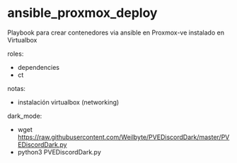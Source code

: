 # ansible_proxmox_deploy

Playbook para crear contenedores via ansible en Proxmox-ve instalado en Virtualbox

roles:	
- dependencies 
- ct

notas:
- instalación virtualbox (networking)

dark_mode:
- wget https://raw.githubusercontent.com/Weilbyte/PVEDiscordDark/master/PVEDiscordDark.py
- python3 PVEDiscordDark.py
